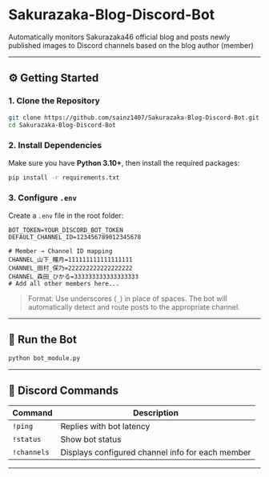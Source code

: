 # Sakurazaka-Blog-Discord-Bot
Automatically monitors Sakurazaka46 official blog and posts newly published images to Discord channels based on the blog author (member)

---

## ⚙️ Getting Started

### 1. Clone the Repository

```bash
git clone https://github.com/sainz1407/Sakurazaka-Blog-Discord-Bot.git
cd Sakurazaka-Blog-Discord-Bot
```

### 2. Install Dependencies

Make sure you have **Python 3.10+**, then install the required packages:

```bash
pip install -r requirements.txt
```

### 3. Configure `.env`

Create a `.env` file in the root folder:

```
BOT_TOKEN=YOUR_DISCORD_BOT_TOKEN
DEFAULT_CHANNEL_ID=123456789012345678

# Member → Channel ID mapping
CHANNEL_山下_瞳月=111111111111111111
CHANNEL_田村_保乃=222222222222222222
CHANNEL_森田_ひかる=333333333333333333
# Add all other members here...
```

> Format: Use underscores (`_`) in place of spaces. The bot will automatically detect and route posts to the appropriate channel.

---

## 🚀 Run the Bot

```bash
python bot_module.py
```

---

## 🤖 Discord Commands

| Command | Description          |
|---------|----------------------|
| `!ping` | Replies with bot latency |
| `!status` | Show bot status |
| `!channels` | Displays configured channel info for each member |
---
